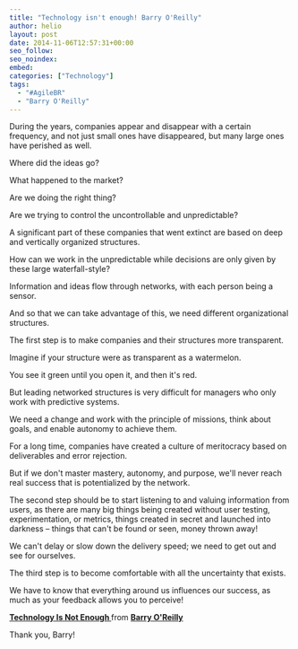 ```yaml
---
title: "Technology isn't enough! Barry O'Reilly"
author: helio
layout: post
date: 2014-11-06T12:57:31+00:00
seo_follow:
seo_noindex:
embed:
categories: ["Technology"]
tags:
  - "#AgileBR"
  - "Barry O'Reilly"
---
```


During the years, companies appear and disappear with a certain frequency, and not just small ones have disappeared, but many large ones have perished as well.

Where did the ideas go?

What happened to the market?

Are we doing the right thing?

Are we trying to control the uncontrollable and unpredictable?

A significant part of these companies that went extinct are based on deep and vertically organized structures.

How can we work in the unpredictable while decisions are only given by these large waterfall-style?

Information and ideas flow through networks, with each person being a sensor.

And so that we can take advantage of this, we need different organizational structures.

The first step is to make companies and their structures more transparent.

Imagine if your structure were as transparent as a watermelon.

You see it green until you open it, and then it's red.

But leading networked structures is very difficult for managers who only work with predictive systems.

We need a change and work with the principle of missions, think about goals, and enable autonomy to achieve them.

For a long time, companies have created a culture of meritocracy based on deliverables and error rejection.

But if we don't master mastery, autonomy, and purpose, we'll never reach real success that is potentialized by the network.

The second step should be to start listening to and valuing information from users, as there are many big things being created without user testing, experimentation, or metrics, things created in secret and launched into darkness – things that can't be found or seen, money thrown away!

We can't delay or slow down the delivery speed; we need to get out and see for ourselves.

The third step is to become comfortable with all the uncertainty that exists.

We have to know that everything around us influences our success, as much as your feedback allows you to perceive!

<div style="margin-bottom:5px">
 <strong> <a href="//www.slideshare.net/barryoreilly/technology-is-not-enough-being-a-lean-enterprise" title="Being a Lean Enterprise :

Technology Is Not Enough " target="\_blank">Being a Lean Enterprise :

Technology Is Not Enough </a> </strong> from <strong><a href="//www.slideshare.net/barryoreilly" target="_blank">Barry O'Reilly</a></strong>

</div>
 Thank you, Barry!
